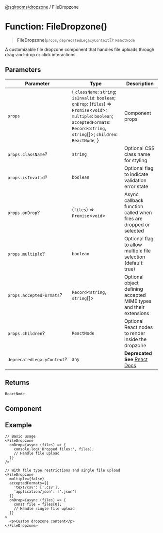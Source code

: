 [@sqlrooms/dropzone](../index.md) / FileDropzone

# Function: FileDropzone()

> **FileDropzone**(`props`, `deprecatedLegacyContext`?): `ReactNode`

A customizable file dropzone component that handles file uploads through drag-and-drop or click interactions.

## Parameters

| Parameter | Type | Description |
| ------ | ------ | ------ |
| `props` | \{ `className`: `string`; `isInvalid`: `boolean`; `onDrop`: (`files`) => `Promise`\<`void`\>; `multiple`: `boolean`; `acceptedFormats`: `Record`\<`string`, `string`[]\>; `children`: `ReactNode`; \} | Component props |
| `props.className`? | `string` | Optional CSS class name for styling |
| `props.isInvalid`? | `boolean` | Optional flag to indicate validation error state |
| `props.onDrop`? | (`files`) => `Promise`\<`void`\> | Async callback function called when files are dropped or selected |
| `props.multiple`? | `boolean` | Optional flag to allow multiple file selection (default: true) |
| `props.acceptedFormats`? | `Record`\<`string`, `string`[]\> | Optional object defining accepted MIME types and their extensions |
| `props.children`? | `ReactNode` | Optional React nodes to render inside the dropzone |
| `deprecatedLegacyContext`? | `any` | **Deprecated** **See** [React Docs](https://legacy.reactjs.org/docs/legacy-context.html#referencing-context-in-lifecycle-methods) |

## Returns

`ReactNode`

## Component

## Example

```tsx
// Basic usage
<FileDropzone
  onDrop={async (files) => {
    console.log('Dropped files:', files);
    // Handle file upload
  }}
/>

// With file type restrictions and single file upload
<FileDropzone
  multiple={false}
  acceptedFormats={{
    'text/csv': ['.csv'],
    'application/json': ['.json']
  }}
  onDrop={async (files) => {
    const file = files[0];
    // Handle single file upload
  }}
>
  <p>Custom dropzone content</p>
</FileDropzone>
```

